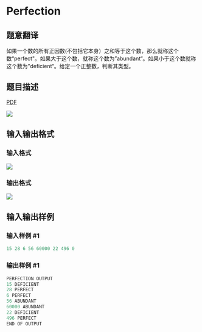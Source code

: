# Perfection

## 题意翻译

如果一个数的所有正因数(不包括它本身）之和等于这个数，那么就称这个数“perfect"。如果大于这个数，就称这个数为”abundant“。如果小于这个数就称这个数为”deficient“。给定一个正整数，判断其类型。

## 题目描述

[problemUrl]: https://uva.onlinejudge.org/index.php?option=com_onlinejudge&Itemid=8&category=5&page=show_problem&problem=318

[PDF](https://uva.onlinejudge.org/external/3/p382.pdf)

![](https://cdn.luogu.com.cn/upload/vjudge_pic/UVA382/5aa4e6f2baf94b92707d939ac6eb8e997dc9121e.png)

## 输入输出格式

### 输入格式

![](https://cdn.luogu.com.cn/upload/vjudge_pic/UVA382/444e54b915ebd11db37ea608c885fd9e0d6863e2.png)

### 输出格式

![](https://cdn.luogu.com.cn/upload/vjudge_pic/UVA382/020173c9aa50a9d345fe31f69ec586d53d36231d.png)

## 输入输出样例

### 输入样例 #1

```cpp
15 28 6 56 60000 22 496 0
```


### 输出样例 #1

```cpp
PERFECTION OUTPUT
15 DEFICIENT
28 PERFECT
6 PERFECT
56 ABUNDANT
60000 ABUNDANT
22 DEFICIENT
496 PERFECT
END OF OUTPUT
```


